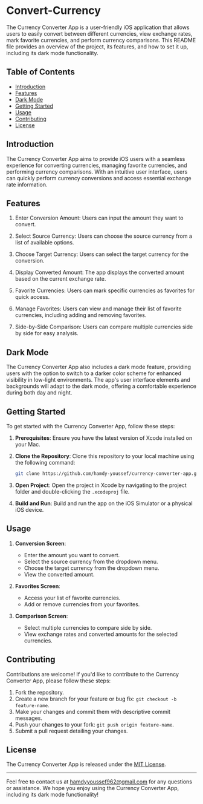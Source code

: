 # Convert-Currency


The Currency Converter App is a user-friendly iOS application that allows users to easily convert between different currencies, view exchange rates, mark favorite currencies, and perform currency comparisons. This README file provides an overview of the project, its features, and how to set it up, including its dark mode functionality.

## Table of Contents

- [Introduction](#introduction)
- [Features](#features)
- [Dark Mode](#dark-mode)
- [Getting Started](#getting-started)
- [Usage](#usage)
- [Contributing](#contributing)
- [License](#license)

## Introduction

The Currency Converter App aims to provide iOS users with a seamless experience for converting currencies, managing favorite currencies, and performing currency comparisons. With an intuitive user interface, users can quickly perform currency conversions and access essential exchange rate information.

## Features

1. Enter Conversion Amount: Users can input the amount they want to convert.

2. Select Source Currency: Users can choose the source currency from a list of available options.

3. Choose Target Currency: Users can select the target currency for the conversion.

4. Display Converted Amount: The app displays the converted amount based on the current exchange rate.

5. Favorite Currencies: Users can mark specific currencies as favorites for quick access.

6. Manage Favorites: Users can view and manage their list of favorite currencies, including adding and removing favorites.

7. Side-by-Side Comparison: Users can compare multiple currencies side by side for easy analysis.

## Dark Mode

The Currency Converter App also includes a dark mode feature, providing users with the option to switch to a darker color scheme for enhanced visibility in low-light environments. The app's user interface elements and backgrounds will adapt to the dark mode, offering a comfortable experience during both day and night.

## Getting Started

To get started with the Currency Converter App, follow these steps:

1. **Prerequisites**: Ensure you have the latest version of Xcode installed on your Mac.

2. **Clone the Repository**: Clone this repository to your local machine using the following command:

   ```bash
   git clone https://github.com/hamdy-youssef/currency-converter-app.git
   ```

3. **Open Project**: Open the project in Xcode by navigating to the project folder and double-clicking the `.xcodeproj` file.

4. **Build and Run**: Build and run the app on the iOS Simulator or a physical iOS device.

## Usage

1. **Conversion Screen**:
   - Enter the amount you want to convert.
   - Select the source currency from the dropdown menu.
   - Choose the target currency from the dropdown menu.
   - View the converted amount.

2. **Favorites Screen**:
   - Access your list of favorite currencies.
   - Add or remove currencies from your favorites.

3. **Comparison Screen**:
   - Select multiple currencies to compare side by side.
   - View exchange rates and converted amounts for the selected currencies.

## Contributing

Contributions are welcome! If you'd like to contribute to the Currency Converter App, please follow these steps:

1. Fork the repository.
2. Create a new branch for your feature or bug fix: `git checkout -b feature-name`.
3. Make your changes and commit them with descriptive commit messages.
4. Push your changes to your fork: `git push origin feature-name`.
5. Submit a pull request detailing your changes.

## License

The Currency Converter App is released under the [MIT License](LICENSE).

---

Feel free to contact us at hamdyyoussef962@gmail.com for any questions or assistance. We hope you enjoy using the Currency Converter App, including its dark mode functionality!
